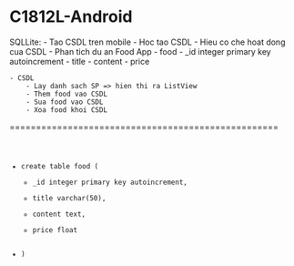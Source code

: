 # C1812L-Android
SQLLite:
	- Tao CSDL tren mobile
		- Hoc tao CSDL
		- Hieu co che hoat dong cua CSDL
	- Phan tich du an Food App
		- food
			- _id integer primary key autoincrement
			- title
			- content
			- price

	- CSDL
		- Lay danh sach SP => hien thi ra ListView
		- Them food vao CSDL
		- Sua food vao CSDL
		- Xoa food khoi CSDL
===================================================
<code>
- create table food (
	- _id integer primary key autoincrement,
	- title varchar(50),
	- content text,
	- price float
- )
</code>

